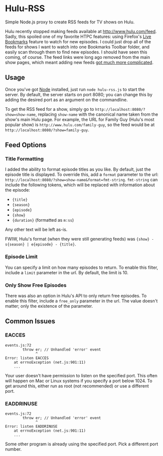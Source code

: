 Hulu-RSS
========

Simple Node.js proxy to create RSS feeds for TV shows on Hulu.

Hulu recently stopped making feeds available at http://www.hulu.com/feed.
Sadly, this spoiled one of my favorite HTPC features: using Firefox's [Live Bookmarks](http://kb.mozillazine.org/Live_Bookmarks_-_Firefox) feature to watch for new episodes.
I could just drop all of the feeds for shows I want to watch into one Bookmarks Toolbar folder, and easily scan through them to find new episodes.
I should have seen this coming, of course.
The feed links were long ago removed from the main show pages, which meant adding new feeds [got much more complicated](http://forum.serviio.org/viewtopic.php?f=20&t=4620&start=70#p51772).

Usage
-----

Once you've got [Node](http://nodejs.org/) installed, just run `node hulu-rss.js` to start the server.
By default, the server starts on port 8080; you can change this by adding the desired port as an argument on the commandline.

To get the RSS feed for a show, simply go to `http://localhost:8080/?show=show-name`, replacing `show-name` with the canonical name taken from the show's main Hulu page.
For example, the URL for Family Guy (Hulu's most popular show) is `http://www.hulu.com/family-guy`, so the feed would be at `http://localhost:8080/?show=family-guy`.

Feed Options
------------

### Title Formatting ###

I added the ability to format episode titles as you like.
By default, just the episode title is displayed.
To override this, add a `format` parameter to the url: `http://localhost:8080/?show=show-name&format=fmt-string`.
`fmt-string` can include the following tokens, which will be replaced with information about the episode:

* `{title}`
* `{season}`
* `{episode}`
* `{show}`
* `{duration}` (formatted as `m:ss`)

Any other text will be left as-is.

FWIW, Hulu's format (when they were still generating feeds) was `{show} - s{season} | e{episode} - {title}`.

### Episode Limit ###

You can specify a limit on how many episodes to return.
To enable this filter, include a `limit` parameter in the url.
By default, the limit is 10.

### Only Show Free Episodes ###

There was also an option in Hulu's API to only return free episodes.
To enable this filter, include a `free_only` parameter in the url.
The value doesn't matter; only the existence of the parameter.

Common Issues
-------------
### EACCES
```
events.js:72
        throw er; // Unhandled 'error' event
              ^
Error: listen EACCES
    at errnoException (net.js:901:11)
    ...
```

Your user doesn't have permission to listen on the specified port.
This often will happen on Mac or Linux systems if you specify a port below 1024.
To get around this, either run as root (not recommended) or use a different port.

### EADDRINUSE
```
events.js:72
        throw er; // Unhandled 'error' event
              ^
Error: listen EADDRINUSE
    at errnoException (net.js:901:11)
    ...
```

Some other program is already using the specified port.
Pick a different port number.
